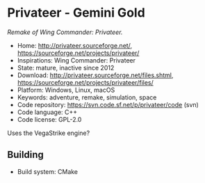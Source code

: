 # Privateer - Gemini Gold

_Remake of Wing Commander: Privateer._

- Home: http://privateer.sourceforge.net/, https://sourceforge.net/projects/privateer/
- Inspirations: Wing Commander: Privateer
- State: mature, inactive since 2012
- Download: http://privateer.sourceforge.net/files.shtml, https://sourceforge.net/projects/privateer/files/
- Platform: Windows, Linux, macOS
- Keywords: adventure, remake, simulation, space
- Code repository: https://svn.code.sf.net/p/privateer/code (svn)
- Code language: C++
- Code license: GPL-2.0

Uses the VegaStrike engine?

## Building

- Build system: CMake
